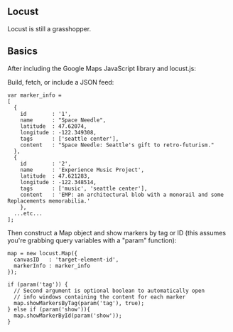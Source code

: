 Locust
------

Locust is still a grasshopper.

Basics
------

After including the Google Maps JavaScript library and locust.js:

Build, fetch, or include a JSON feed:

    var marker_info = 
    [
      {
        id        : '1',
        name      : "Space Needle",
        latitude  : 47.62074,
        longitude : -122.349308,
        tags      : ['seattle center'],
        content   : "Space Needle: Seattle's gift to retro-futurism."
      },
      {
        id        : '2',
        name      : 'Experience Music Project',
        latitude  : 47.621283,
        longitude : -122.348514,
        tags      : ['music', 'seattle center'],
        content   : 'EMP: an architectural blob with a monorail and some Replacements memorabilia.'
        },
      ...etc...
    ];

Then construct a Map object and show markers by tag or ID (this assumes you're grabbing query variables with a "param" function):

    map = new locust.Map({
      canvasID   : 'target-element-id',
      markerInfo : marker_info
    });

    if (param('tag')) {
      // Second argument is optional boolean to automatically open 
      // info windows containing the content for each marker
      map.showMarkersByTag(param('tag'), true); 
    } else if (param('show')){
      map.showMarkerById(param('show'));
    }

